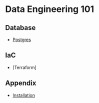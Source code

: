 # Data Engineering 101

## Database

- [Postgres](./docs/db/postgres.md)

## IaC

- [Terraform]

## Appendix

- [Installation](./docs/appendix/installation.md)

